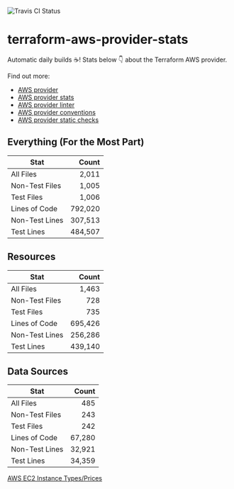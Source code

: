 ![Travis CI Status](https://travis-ci.org/YakDriver/terraform-aws-provider-stats.svg?branch=main)
# terraform-aws-provider-stats

Automatic daily builds :coffee:! Stats below :point_down: about the Terraform AWS provider.

Find out more:
* [AWS provider](https://github.com/terraform-providers/terraform-provider-aws)
* [AWS provider stats](https://github.com/YakDriver/terraform-aws-provider-stats)
* [AWS provider linter](https://github.com/terraform-providers/terraform-provider-aws/tree/master/awsproviderlint)
* [AWS provider conventions](https://github.com/YakDriver/terraform-aws-conventions)
* [AWS provider static checks](https://github.com/YakDriver/terraform-aws-provider-static-checks)



## Everything (For the Most Part)

|  Stat  |  Count  |
| ------------- | -------------: |
|  All Files  |  2,011  |
|  Non-Test Files  |  1,005  |
|  Test Files  |  1,006  |
|  Lines of Code  |  792,020  |
|  Non-Test Lines  |  307,513  |
|  Test Lines  |  484,507  |



## Resources

|  Stat  |  Count  |
| ------------- | -------------: |
|  All Files  |  1,463  |
|  Non-Test Files  |  728  |
|  Test Files  |  735  |
|  Lines of Code  |  695,426  |
|  Non-Test Lines  |  256,286  |
|  Test Lines  |  439,140  |



## Data Sources

|  Stat  |  Count  |
| ------------- | -------------: |
|  All Files  |  485  |
|  Non-Test Files  |  243  |
|  Test Files  |  242  |
|  Lines of Code  |  67,280  |
|  Non-Test Lines  |  32,921  |
|  Test Lines  |  34,359  |




[AWS EC2 Instance Types/Prices](https://github.com/YakDriver/aws-ec2-instance-types)
